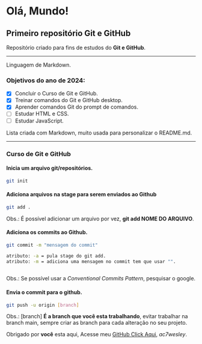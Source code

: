 # Olá, Mundo!

## Primeiro repositório Git e GitHub

Repositório criado para fins de estudos do **Git e GitHub**.

---

Linguagem de Markdown.

### Objetivos do ano de 2024:

- [x] Concluir o Curso de Git e GitHub.
- [x] Treinar comandos do Git e GitHub desktop.
- [x] Aprender comandos Git do prompt de comandos.
- [ ] Estudar HTML e CSS.
- [ ] Estudar JavaScript.

Lista criada com Markdown, muito usada para personalizar o README.md.

---

### Curso de Git e GitHub

#### Inicia um arquivo git/repositórios.

```bash
git init
```

#### Adiciona arquivos na stage para serem enviados ao Github

```bash
git add .
```
Obs.: É possível adicionar um arquivo por vez, **git add NOME DO ARQUIVO**.

#### Adiciona os commits ao Github.
```bash
git commit -m "mensagem do commit" 

atributo: -a = pula stage do git add.
atributo: -m = adiciona uma mensagem no commit tem que usar "".
        
```
Obs.: Se possível usar a *Conventional Commits Pattern*, pesquisar o google.
 #### Envia o commit para o github.
 ```bash
git push -u origin [branch]
```
Obs.: [branch] **É a branch que você esta trabalhando**, evitar trabalhar na branch main, sempre criar as branch para cada alteração no seu projeto.



Obrigado por **você** esta aqui, Acesse meu [GitHub Click Aqui](https://github.com/ac7wesley), _ac7wesley_.
